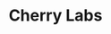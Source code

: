 ---
visible: "Yes"
title: Cherry Labs
short_desc: Cherry Labs is a Palo-Alto-based startup building an AI system capable of converting video streams with humans into actionable data.
desc: 4Taps created apps for each platform. Each game's social stream is the new way to follow live sports on-the-go, even if the user is away from the TV.
background: "rgba(252, 83, 65, 0.15)"
show_in_review_block: "Yes"
reviewer: Max Goncharov
reviewer_position: co-founder and CEO of Cherry Labs
review_body: Cherry Labs sticks to the “Move fast and break things” rule releasing new products and algorithms on a monthly basis. We are very glad that 4Taps managed to cope with our tight schedule providing great communication and transparency in processes. They have perfectly integrated into our team and supported our native mobile applications.
website: "https://www.cherrypro.ai/"
appstore: 
googleplay: 
icon: /images/cases/icons/clutchpoints.png
image_page:
  - path: /images/cases/pages/cherry/x1.png
  - path: /images/cases/pages/cherry/x2.png
image_review:
  - path: /images/cases/reviews/cherry/desktop/x1.png
  - path: /images/cases/reviews/cherry/desktop/x2.png
image_review_mobile:
  - path: /images/cases/reviews/cherry/mobile/x1.png
  - path: /images/cases/reviews/cherry/mobile/x2.png
image_review_mobile_centrize: "Yes"
---